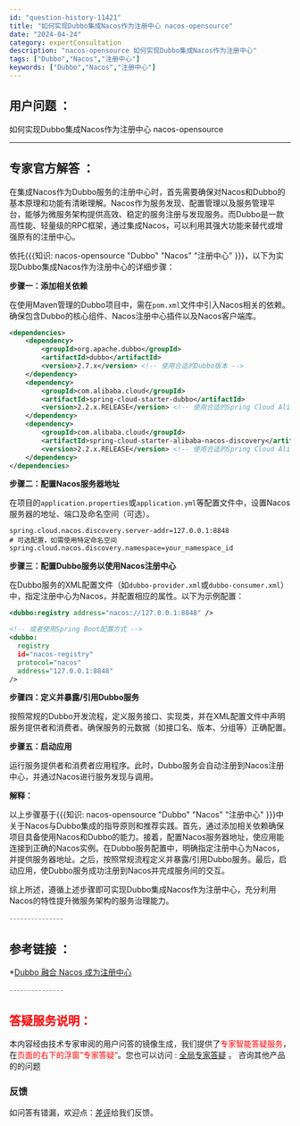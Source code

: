 ```yaml
---
id: "question-history-11421"
title: "如何实现Dubbo集成Nacos作为注册中心 nacos-opensource"
date: "2024-04-24"
category: expertConsultation
description: "nacos-opensource 如何实现Dubbo集成Nacos作为注册中心"
tags: ["Dubbo","Nacos","注册中心"]
keywords: ["Dubbo","Nacos","注册中心"]
---
```


## 用户问题 ： 
 如何实现Dubbo集成Nacos作为注册中心 nacos-opensource 

---------------
## 专家官方解答 ：

在集成Nacos作为Dubbo服务的注册中心时，首先需要确保对Nacos和Dubbo的基本原理和功能有清晰理解。Nacos作为服务发现、配置管理以及服务管理平台，能够为微服务架构提供高效、稳定的服务注册与发现服务。而Dubbo是一款高性能、轻量级的RPC框架，通过集成Nacos，可以利用其强大功能来替代或增强原有的注册中心。

依托{{{知识: nacos-opensource "Dubbo" "Nacos" "注册中心" }}}，以下为实现Dubbo集成Nacos作为注册中心的详细步骤：

**步骤一：添加相关依赖**

在使用Maven管理的Dubbo项目中，需在`pom.xml`文件中引入Nacos相关的依赖。确保包含Dubbo的核心组件、Nacos注册中心插件以及Nacos客户端库。

```xml
<dependencies>
    <dependency>
        <groupId>org.apache.dubbo</groupId>
        <artifactId>dubbo</artifactId>
        <version>2.7.x</version> <!-- 使用合适的Dubbo版本 -->
    </dependency>
    <dependency>
        <groupId>com.alibaba.cloud</groupId>
        <artifactId>spring-cloud-starter-dubbo</artifactId>
        <version>2.2.x.RELEASE</version> <!-- 使用合适的Spring Cloud Alibaba版本 -->
    </dependency>
    <dependency>
        <groupId>com.alibaba.cloud</groupId>
        <artifactId>spring-cloud-starter-alibaba-nacos-discovery</artifactId>
        <version>2.2.x.RELEASE</version> <!-- 使用合适的Spring Cloud Alibaba版本 -->
    </dependency>
</dependencies>
```

**步骤二：配置Nacos服务器地址**

在项目的`application.properties`或`application.yml`等配置文件中，设置Nacos服务器的地址、端口及命名空间（可选）。

```properties
spring.cloud.nacos.discovery.server-addr=127.0.0.1:8848
# 可选配置，如需使用特定命名空间
spring.cloud.nacos.discovery.namespace=your_namespace_id
```

**步骤三：配置Dubbo服务以使用Nacos注册中心**

在Dubbo服务的XML配置文件（如`dubbo-provider.xml`或`dubbo-consumer.xml`）中，指定注册中心为Nacos，并配置相应的属性。以下为示例配置：

```xml
<dubbo:registry address="nacos://127.0.0.1:8848" />

<!-- 或者使用Spring Boot配置方式 -->
<dubbo:
  registry
  id="nacos-registry"
  protocol="nacos"
  address="127.0.0.1:8848"
/>
```

**步骤四：定义并暴露/引用Dubbo服务**

按照常规的Dubbo开发流程，定义服务接口、实现类，并在XML配置文件中声明服务提供者和消费者。确保服务的元数据（如接口名、版本、分组等）正确配置。

**步骤五：启动应用**

运行服务提供者和消费者应用程序。此时，Dubbo服务会自动注册到Nacos注册中心，并通过Nacos进行服务发现与调用。

**解释：**

以上步骤基于{{{知识: nacos-opensource "Dubbo" "Nacos" "注册中心" }}}中关于Nacos与Dubbo集成的指导原则和推荐实践。首先，通过添加相关依赖确保项目具备使用Nacos和Dubbo的能力。接着，配置Nacos服务器地址，使应用能连接到正确的Nacos实例。在Dubbo服务配置中，明确指定注册中心为Nacos，并提供服务器地址。之后，按照常规流程定义并暴露/引用Dubbo服务。最后，启动应用，使Dubbo服务成功注册到Nacos并完成服务间的交互。

综上所述，遵循上述步骤即可实现Dubbo集成Nacos作为注册中心，充分利用Nacos的特性提升微服务架构的服务治理能力。


<font color="#949494">---------------</font> 


## 参考链接 ：

*[Dubbo 融合 Nacos 成为注册中心](https://nacos.io/docs/latest/ecology/use-nacos-with-dubbo)


 <font color="#949494">---------------</font> 
 


## <font color="#FF0000">答疑服务说明：</font> 

本内容经由技术专家审阅的用户问答的镜像生成，我们提供了<font color="#FF0000">专家智能答疑服务</font>，在<font color="#FF0000">页面的右下的浮窗”专家答疑“</font>。您也可以访问 : [全局专家答疑](https://opensource.alibaba.com/chatBot) 。 咨询其他产品的的问题

### 反馈
如问答有错漏，欢迎点：[差评](https://ai.nacos.io/user/feedbackByEnhancerGradePOJOID?enhancerGradePOJOId=11716)给我们反馈。
